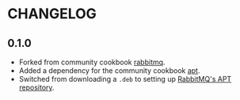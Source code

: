 # CHANGELOG

## 0.1.0

* Forked from community cookbook [rabbitmq](https://github.com/opscode-cookbooks/rabbitmq/).
* Added a dependency for the community cookbook [apt](https://github.com/opscode-cookbooks/apt/).
* Switched from downloading a `.deb` to setting up [RabbitMQ's APT repository](http://www.rabbitmq.com/debian/).
